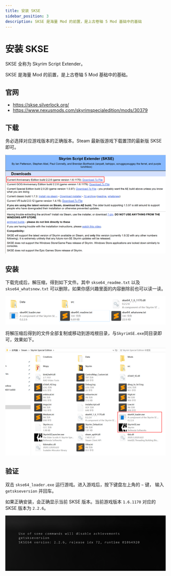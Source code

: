 ```yaml
---
title: 安装 SKSE
sidebar_position: 3
description: SKSE 是海量 Mod 的前置，是上古卷轴 5 Mod 基础中的基础
---
```


# 安装 SKSE

SKSE 全称为 Skyrim Script Extender。

SKSE 是海量 Mod 的前置，是上古卷轴 5 Mod 基础中的基础。

## 官网

- https://skse.silverlock.org/
- https://www.nexusmods.com/skyrimspecialedition/mods/30379

## 下载

务必选择对应游戏版本的正确版本。Steam 最新版游戏下载置顶的最新版 SKSE 即可。

![000](./imgs/000.png)

## 安装

下载完成后，解压缩，得到如下文件。其中 `skse64_readme.txt` 以及 `skse64_whatsnew.txt` 可以删除，如果你感兴趣里面的内容删除前也可以读一读。

![002](./imgs/002.png)

将解压缩后得到的文件全部复制或移动到游戏根目录，与`SkyrimSE.exe`同目录即可，效果如下。

![003](./imgs/003.png)

## 验证

双击 `skse64_loader.exe` 运行游戏。进入游戏后，按下键盘左上角的 `~` 键，
输入 `getskseversion` 并回车。

如果正确安装，会正确显示当前 SKSE 版本。当前游戏版本 `1.6.1170` 对应的 SKSE 版本为 `2.2.6`。

![004](./imgs/004.png)
